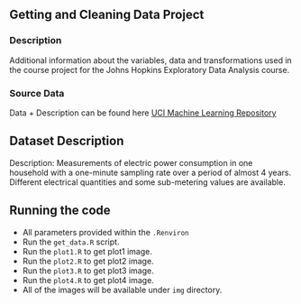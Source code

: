 ## Getting and Cleaning Data Project

### Description
Additional information about the variables, data and transformations used in the course project for the Johns Hopkins Exploratory Data Analysis course.

### Source Data
Data + Description can be found here [UCI Machine Learning Repository](https://d396qusza40orc.cloudfront.net/exdata%2Fdata%2Fhousehold_power_consumption.zip)

## Dataset Description

Description: Measurements of electric power consumption in one household with a one-minute sampling rate over a period of almost 4 years. Different electrical quantities and some sub-metering values are available.

## Running the code
- All parameters provided within the `.Renviron`
- Run the `get_data.R` script.
- Run the `plot1.R` to get plot1 image.
- Run the `plot2.R` to get plot2 image.
- Run the `plot3.R` to get plot3 image.
- Run the `plot4.R` to get plot4 image.
- All of the images will be available under `img` directory.
